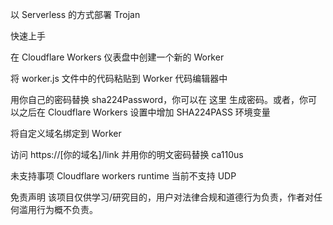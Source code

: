 以 Serverless 的方式部署 Trojan

快速上手

在 Cloudflare Workers 仪表盘中创建一个新的 Worker

将 worker.js 文件中的代码粘贴到 Worker 代码编辑器中

用你自己的密码替换 sha224Password，你可以在 这里 生成密码。或者，你可以之后在 Cloudflare Workers 设置中增加 SHA224PASS 环境变量

将自定义域名绑定到 Worker

访问 https://[你的域名]/link 并用你的明文密码替换 ca110us

未支持事项
Cloudflare workers runtime 当前不支持 UDP

免责声明
该项目仅供学习/研究目的，用户对法律合规和道德行为负责，作者对任何滥用行为概不负责。

